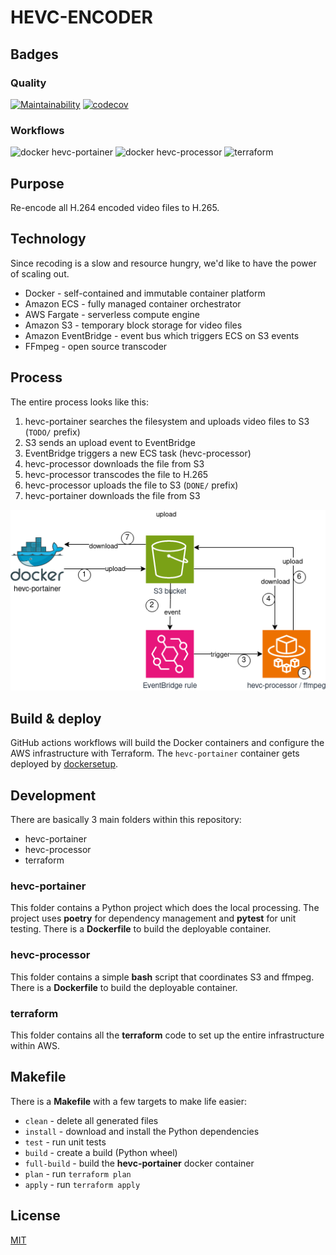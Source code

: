# HEVC-ENCODER

## Badges

### Quality

[![Maintainability](https://api.codeclimate.com/v1/badges/9dee905ee45a47d97c9f/maintainability)](https://codeclimate.com/github/melvyndekort/hevc-encoder/maintainability) [![codecov](https://codecov.io/gh/melvyndekort/hevc-encoder/graph/badge.svg?token=nRCqhWXgk5)](https://codecov.io/gh/melvyndekort/hevc-encoder)

### Workflows

![docker hevc-portainer](https://github.com/melvyndekort/hevc-encoder/actions/workflows/docker-hevc-portainer.yml/badge.svg) ![docker hevc-processor](https://github.com/melvyndekort/hevc-encoder/actions/workflows/docker-hevc-processor.yml/badge.svg) ![terraform](https://github.com/melvyndekort/hevc-encoder/actions/workflows/terraform.yml/badge.svg)

## Purpose

Re-encode all H.264 encoded video files to H.265.

## Technology

Since recoding is a slow and resource hungry, we'd like to have the power of scaling out.

* Docker - self-contained and immutable container platform
* Amazon ECS - fully managed container orchestrator
* AWS Fargate - serverless compute engine
* Amazon S3 - temporary block storage for video files
* Amazon EventBridge - event bus which triggers ECS on S3 events
* FFmpeg - open source transcoder

## Process

The entire process looks like this:

1. hevc-portainer searches the filesystem and uploads video files to S3 (`TODO/` prefix)
2. S3 sends an upload event to EventBridge
3. EventBridge triggers a new ECS task (hevc-processor)
4. hevc-processor downloads the file from S3
5. hevc-processor transcodes the file to H.265
6. hevc-processor uploads the file to S3 (`DONE/` prefix)
7. hevc-portainer downloads the file from S3

![Flow diagram](docs/flow.png "Flow")

## Build & deploy

GitHub actions workflows will build the Docker containers and configure the AWS infrastructure with Terraform.
The `hevc-portainer` container gets deployed by [dockersetup](https://github.com/melvyndekort/dockersetup).

## Development

There are basically 3 main folders within this repository:

* hevc-portainer
* hevc-processor
* terraform

### hevc-portainer

This folder contains a Python project which does the local processing.
The project uses **poetry** for dependency management and **pytest** for unit testing.
There is a **Dockerfile** to build the deployable container.

### hevc-processor

This folder contains a simple **bash** script that coordinates S3 and ffmpeg.
There is a **Dockerfile** to build the deployable container.

### terraform

This folder contains all the **terraform** code to set up the entire infrastructure within AWS.

## Makefile

There is a **Makefile** with a few targets to make life easier:

* `clean` - delete all generated files
* `install` - download and install the Python dependencies
* `test` - run unit tests
* `build` - create a build (Python wheel)
* `full-build` - build the **hevc-portainer** docker container
* `plan` - run `terraform plan`
* `apply` - run `terraform apply`

## License

[MIT](https://choosealicense.com/licenses/mit/)
